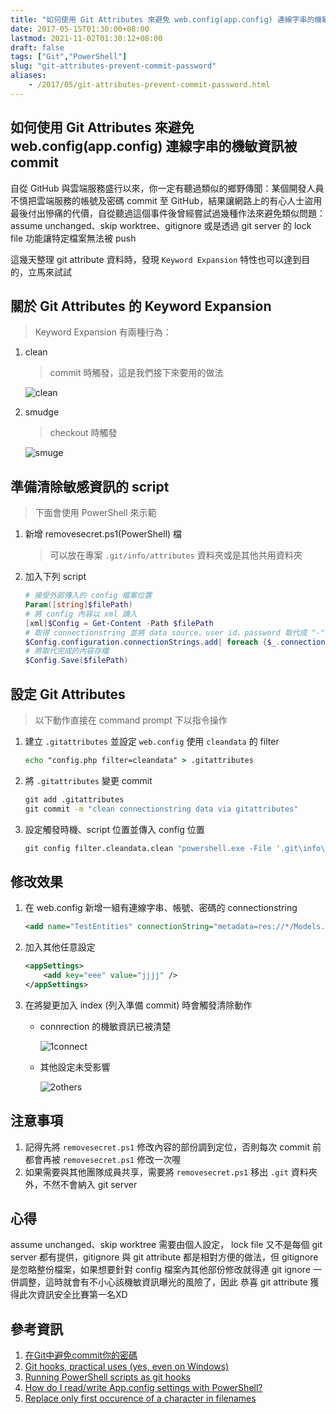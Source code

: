 ```yaml
---
title: "如何使用 Git Attributes 來避免 web.config(app.config) 連線字串的機敏資訊被 commit"
date: 2017-05-15T01:30:00+08:00
lastmod: 2021-11-02T01:30:12+08:00
draft: false
tags: ["Git","PowerShell"]
slug: "git-attributes-prevent-commit-password"
aliases:
    - /2017/05/git-attributes-prevent-commit-password.html
---
```

## 如何使用 Git Attributes 來避免 web.config(app.config) 連線字串的機敏資訊被 commit

自從 GitHub 與雲端服務盛行以來，你一定有聽過類似的鄉野傳聞：某個開發人員不慎把雲端服務的帳號及密碼 commit 至 GitHub，結果讓網路上的有心人士盜用最後付出慘痛的代價，自從聽過這個事件後曾經嘗試過幾種作法來避免類似問題：assume unchanged、skip worktree、gitignore 或是透過 git server 的 lock file 功能讓特定檔案無法被 push

這幾天整理 git attribute 資料時，發現 `Keyword Expansion` 特性也可以達到目的，立馬來試試

## 關於 Git Attributes 的 Keyword Expansion

> Keyword Expansion 有兩種行為：

1. clean

    > commit 時觸發，這是我們接下來要用的做法

    ![clean](https://git-scm.com/figures/18333fig0703-tn.png)

2. smudge

    > checkout 時觸發

    ![smuge](https://git-scm.com/figures/18333fig0702-tn.png)

## 準備清除敏感資訊的 script

> 下面會使用 PowerShell 來示範

1. 新增 removesecret.ps1(PowerShell) 檔

    > 可以放在專案 `.git/info/attributes` 資料夾或是其他共用資料夾

2. 加入下列 script

    ```ps1
    # 接受外部傳入的 config 檔案位置
    Param([string]$filePath)
    # 將 config 內容以 xml 讀入
    [xml]$Config = Get-Content -Path $filePath
    # 取得 connectionstring 並將 data source、user id、password 取代成 "-"
    $Config.configuration.connectionStrings.add| foreach {$_.connectionString=$_.connectionString -replace '(data source|user id|password)=(.*?);','$1= - ;'}
    # 將取代完成的內容存檔
    $Config.Save($filePath)
    ```

## 設定 Git Attributes

> 以下動作直接在 command prompt 下以指令操作

1. 建立 `.gitattributes` 並設定 `web.config` 使用 `cleandata` 的 filter

    ```cmd
    echo "config.php filter=cleandata" > .gitattributes
    ```

2. 將 `.gitattributes` 變更 commit

    ```cmd
    git add .gitattributes
    git commit -m "clean connectionstring data via gitattributes"
    ```

3. 設定觸發時機、script 位置並傳入 config 位置

    ```cmd
    git config filter.cleandata.clean "powershell.exe -File '.git\info\attributes\removesecret.ps1' -filePath 'TestWebhook\Web.config'"
    ```

## 修改效果

1. 在 web.config 新增一組有連線字串、帳號、密碼的 connectionstring

    ```xml
    <add name="TestEntities" connectionString="metadata=res://*/Models.sn.csdl|res://*/Models.sn.ssdl|res://*/Models.sn.msl;provider=System.Data.SqlClient;provider connection string=&quot;data source=YOWKOMAC-WIN10\SQLEXPRESS;Initial Catalog=Test;Persist Security Info=True;User ID=TestUser;Password=TestPwd;Pooling=False;MultipleActiveResultSets=False;App=EntityFramework&quot;" providerName="System.Data.EntityClient" />
    ```

2. 加入其他任意設定

    ```xml
    <appSettings>
        <add key="eee" value="jjjj" />
    </appSettings>
    ```

3. 在將變更加入 index (列入準備 commit) 時會觸發清除動作

    * connrection 的機敏資訊已被清楚

        ![1connect](https://cloud.githubusercontent.com/assets/3851540/26033979/e840c63e-38e7-11e7-80c7-dccb13f3a0d2.png)

    * 其他設定未受影響

        ![2others](https://cloud.githubusercontent.com/assets/3851540/26033978/e83f9534-38e7-11e7-9312-912956dfbc26.png)

## 注意事項

1. 記得先將 `removesecret.ps1` 修改內容的部份調到定位，否則每次 commit 前都會再被 `removesecret.ps1` 修改一次喔
2. 如果需要與其他團隊成員共享，需要將 `removesecret.ps1` 移出 `.git` 資料夾外，不然不會納入 git server

## 心得

assume unchanged、skip worktree 需要由個人設定， lock file 又不是每個 git server 都有提供，gitignore 與 git attribute 都是相對方便的做法，但 gitignore 是忽略整份檔案，如果想要針對 config 檔案內其他部份修改就得連 git ignore 一併調整，這時就會有不小心該機敏資訊曝光的風險了，因此 恭喜 git attribute 獲得此次資訊安全比賽第一名XD

## 參考資訊

1. [在Git中避免commit你的密碼](http://www.udpwork.com/item/7216.html)
2. [Git hooks, practical uses (yes, even on Windows)](https://tygertec.com/git-hooks-practical-uses-windows/)
3. [Running PowerShell scripts as git hooks](http://stackoverflow.com/questions/5629261/running-powershell-scripts-as-git-hooks)
4. [How do I read/write App.config settings with PowerShell?](http://stackoverflow.com/questions/871549/how-do-i-read-write-app-config-settings-with-powershell)
5. [Replace only first occurence of a character in filenames](http://stackoverflow.com/questions/32427730/replace-only-first-occurence-of-a-character-in-filenames)

